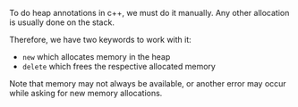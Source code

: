 To do heap annotations in c++, we must do it manually. Any other allocation is usually done on the stack. 

Therefore, we have two keywords to work with it: 
- ``new`` which allocates memory in the heap
- ``delete`` which frees the respective allocated memory

Note that memory may not always be available, or another error may occur while asking for new memory allocations. 

